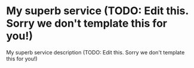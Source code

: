 # My superb service (TODO: Edit this. Sorry we don't template this for you!)

My superb service description (TODO: Edit this. Sorry we don't template this for you!)

